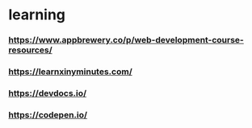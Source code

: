 # learning
### https://www.appbrewery.co/p/web-development-course-resources/
### https://learnxinyminutes.com/
### https://devdocs.io/
### https://codepen.io/
